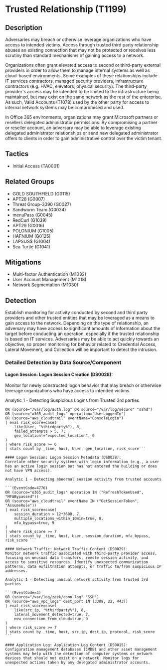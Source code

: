 # Trusted Relationship (T1199)

## Description
Adversaries may breach or otherwise leverage organizations who have access to intended victims. Access through trusted third party relationship abuses an existing connection that may not be protected or receives less scrutiny than standard mechanisms of gaining access to a network.

Organizations often grant elevated access to second or third-party external providers in order to allow them to manage internal systems as well as cloud-based environments. Some examples of these relationships include IT services contractors, managed security providers, infrastructure contractors (e.g. HVAC, elevators, physical security). The third-party provider's access may be intended to be limited to the infrastructure being maintained, but may exist on the same network as the rest of the enterprise. As such, Valid Accounts (T1078) used by the other party for access to internal network systems may be compromised and used.

In Office 365 environments, organizations may grant Microsoft partners or resellers delegated administrator permissions. By compromising a partner or reseller account, an adversary may be able to leverage existing delegated administrator relationships or send new delegated administrator offers to clients in order to gain administrative control over the victim tenant.

## Tactics
- Initial Access (TA0001)

## Related Groups
- GOLD SOUTHFIELD (G0115)
- APT28 (G0007)
- Threat Group-3390 (G0027)
- Sandworm Team (G0034)
- menuPass (G0045)
- RedCurl (G1039)
- APT29 (G0016)
- POLONIUM (G1005)
- HAFNIUM (G0125)
- LAPSUS$ (G1004)
- Sea Turtle (G1041)

## Mitigations
- Multi-factor Authentication (M1032)
- User Account Management (M1018)
- Network Segmentation (M1030)

## Detection
Establish monitoring for activity conducted by second and third party providers and other trusted entities that may be leveraged as a means to gain access to the network. Depending on the type of relationship, an adversary may have access to significant amounts of information about the target before conducting an operation, especially if the trusted relationship is based on IT services. Adversaries may be able to act quickly towards an objective, so proper monitoring for behavior related to Credential Access, Lateral Movement, and Collection will be important to detect the intrusion.

### Detailed Detection by Data Source/Component
#### Logon Session: Logon Session Creation (DS0028): 
Monitor for newly constructed logon behavior that may breach or otherwise leverage organizations who have access to intended victims.

Analytic 1 - Detecting Suspicious Logins from Trusted 3rd parties

``` (EventCode=4624 OR EventCode=4625) 
OR (source="/var/log/auth.log" OR source="/var/log/secure" "sshd")
OR (source="o365_audit_logs" operation="UserLoggedIn")
OR (source="aws_cloudtrail" eventName="ConsoleLogin")
| eval risk_score=case(
    like(User, "%thirdparty%"), 8,
    failed_attempts > 5, 7,
    geo_location!="expected_location", 6
)
| where risk_score >= 6
| stats count by _time, host, User, geo_location, risk_score```

#### Logon Session: Logon Session Metadata (DS0028): 
Correlate other security systems with login information (e.g., a user has an active login session but has not entered the building or does not have VPN access).

Analytic 1 - Detecting abnormal session activity from trusted accounts 

```(EventCode=4776) 
OR (source="o365_audit_logs" operation IN ("RefreshTokenUsed", "MFABypassed"))
OR (source="aws_cloudtrail" eventName IN ("GetSessionToken", "AssumeRole"))
| eval risk_score=case(
    session_duration > 12*3600, 7,
    multiple_locations_within_10min=true, 8,
    mfa_bypass=true, 9
)
| where risk_score >= 7
| stats count by _time, host, User, session_duration, mfa_bypass, risk_score ```

#### Network Traffic: Network Traffic Content (DS0029): 
Monitor network traffic associated with third-party provider access, focusing on unusual data transfers, remote session activity, and access to sensitive resources. Identify unexpected communication patterns, data exfiltration attempts, or traffic to/from suspicious IP addresses.

Analytic 1 - Detecting unusual network activity from trusted 3rd parties 

```(EventCode=3)
OR (source="/var/log/zeek/conn.log" "SSH")
OR (source="aws_vpc_logs" dest_port IN (3389, 22, 443))
| eval risk_score=case(
    like(src_ip, "%thirdparty%"), 8,
    lateral_movement_detected=true, 7,
    new_connection_from_cloud=true, 9
)
| where risk_score >= 7
| stats count by _time, host, src_ip, dest_ip, protocol, risk_score ```

#### Application Log: Application Log Content (DS0015): 
Configuration management databases (CMDB) and other asset management systems may help with the detection of computer systems or network devices that should not exist on a network. Monitor logs for unexpected actions taken by any delegated administrator accounts.

